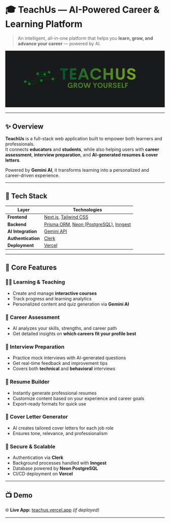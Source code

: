 # 🎓 TeachUs — AI-Powered Career & Learning Platform

> An intelligent, all-in-one platform that helps you **learn, grow, and advance your career** — powered by AI.

![TeachUs Banner](https://github.com/rohann-afk/teachus/blob/main/public/logo.png)

---

## ✨ Overview

**TeachUs** is a full-stack web application built to empower both learners and professionals.  
It connects **educators** and **students**, while also helping users with **career assessment**, **interview preparation**, and **AI-generated resumes & cover letters**.

Powered by **Gemini AI**, it transforms learning into a personalized and career-driven experience.



---

## 🚀 Tech Stack

| Layer | Technologies |
|-------|---------------|
| **Frontend** | [Next.js](https://nextjs.org/), [Tailwind CSS](https://tailwindcss.com/) |
| **Backend** | [Prisma ORM](https://www.prisma.io/), [Neon (PostgreSQL)](https://neon.tech/), [Inngest](https://www.inngest.com/) |
| **AI Integration** | [Gemini API](https://ai.google.dev/gemini-api) |
| **Authentication** | [Clerk](https://clerk.com/) |
| **Deployment** | [Vercel](https://vercel.com/) |

---

## 🧠 Core Features

### 🧑‍🏫 Learning & Teaching
- Create and manage **interactive courses**
- Track progress and learning analytics
- Personalized content and quiz generation via **Gemini AI**

### 💼 Career Assessment
- AI analyzes your skills, strengths, and career path  
- Get detailed insights on **which careers fit your profile best**

### 🎯 Interview Preparation
- Practice mock interviews with AI-generated questions  
- Get real-time feedback and improvement tips  
- Covers both **technical** and **behavioral** interviews

### 📄 Resume Builder
- Instantly generate professional resumes  
- Customize content based on your experience and career goals  
- Export-ready formats for quick use

### 📨 Cover Letter Generator
- AI creates tailored cover letters for each job role  
- Ensures tone, relevance, and professionalism  

### 🔐 Secure & Scalable
- Authentication via **Clerk**
- Background processes handled with **Inngest**
- Database powered by **Neon PostgreSQL**
- CI/CD deployment on **Vercel**

---

## 📺 Demo
 
🌐 **Live App:** [teachus.vercel.app](https://teachus.vercel.app/) *(if deployed)*

---


